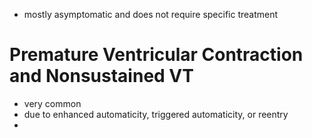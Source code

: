 - mostly asymptomatic and does not require specific treatment 
# Premature Ventricular Contraction and Nonsustained VT 
- very common 
- due to enhanced automaticity, triggered automaticity, or reentry 
- 